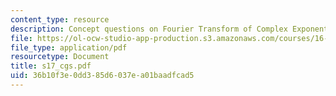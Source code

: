 ```yaml
---
content_type: resource
description: Concept questions on Fourier Transform of Complex Exponential.
file: https://ol-ocw-studio-app-production.s3.amazonaws.com/courses/16-01-unified-engineering-i-ii-iii-iv-fall-2005-spring-2006/36b10f3e0dd385d6037ea01baadfcad5_s17_cgs.pdf
file_type: application/pdf
resourcetype: Document
title: s17_cgs.pdf
uid: 36b10f3e-0dd3-85d6-037e-a01baadfcad5
---
```

